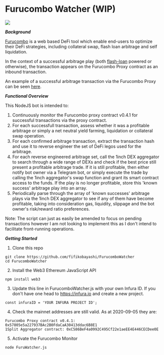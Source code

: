 # Furucombo Watcher (WIP)
![](https://github.com/fifikobayashi/FurucomboWatcher/blob/master/bot.png)

***Background***

[Furucombo](https://furucombo.app) is a web based DeFi tool which enable end-users to optimize their DeFi strategies, including collateral swap, flash loan arbitrage and self liquidation.

In the context of a successful arbitrage play (both [flash-loan](https://aave.com/flash-loans) powered or otherwise), the transaction appears on the Furucombo Proxy contract as an inbound transaction.

An example of a successful arbitrage transaction via the Furucombo Proxy can be seen [here](https://etherscan.io/tx/0xff77ae534cb94043e537ea358dcf005558a2a57638ec851031217be77b915109).

***Functional Overview***

This NodeJS bot is intended to:

1. Continuously monitor the Furucombo proxy contract v0.4.1 for successful transactions via the proxy contract.
2. For each successfull transaction, assess whether it was a profitable arbitrage or simply a net neutral yield farming, liquidation or collateral swap operation.
3. For each confirmed arbitrage transaction, extract the transaction hash and use it to reverse engineer the set of DeFi legos used for the arbitrage.
4. For each reverse engineered arbitrage set, call the 1inch DEX aggregator to search through a wide range of DEXs and check if the best price still present a profitable arbitrage trade. If it is still profitable, then either notify bot owner via a Telegram bot, or simply execute the trade by calling the 1inch aggregator's swap function and grant its smart contract access to the funds. If the play is no longer profitable, store this 'known success' arbitrage play into an array.
5. Periodically parse through the array of 'known successes' arbitrage plays via the 1inch DEX aggregator to see if any of them have become profitable, taking into consideration gas, liquidity, slippage and the bot owner's risk/reward ratio preferences.

Note: The script can just as easily be amended to focus on pending transactions however I am not looking to implement this as I don't intend to facilitate front-running operations.



***Getting Started***
1. Clone this repo
~~~
git clone https://github.com/fifikobayashi/FurucomboWatcher
cd FurucomboWatcher
~~~
2. Install the Web3 Ethereum JavaScript API
~~~
npm install web3
~~~
3. Update this line in FurucomboWatcher.js with your own Infura ID. If you don't have one head to https://infura.io and create a new project.
~~~
const infuraID = 'YOUR INFURA PROJECT ID';
~~~
4. Check the mainnet addresses are still valid. As at 2020-09-05 they are:
~~~
Furucombo Proxy contract v0.4.1: 0x57805e5a227937BAc2B0FdaCaA30413ddac6B8E1
1Split Aggregator contract: 0xC586BeF4a0992C495Cf22e1aeEE4E446CECDee0E
~~~
5. Activate the Furucombo Monitor
~~~
node FuruWatcher.js
~~~
